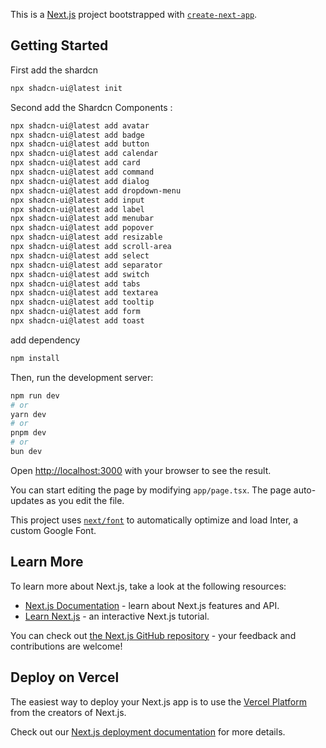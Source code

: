 This is a [Next.js](https://nextjs.org/) project bootstrapped with [`create-next-app`](https://github.com/vercel/next.js/tree/canary/packages/create-next-app).

## Getting Started
First add the shardcn 
```bash
npx shadcn-ui@latest init
```
Second add the Shardcn Components :
```bash
npx shadcn-ui@latest add avatar
npx shadcn-ui@latest add badge
npx shadcn-ui@latest add button
npx shadcn-ui@latest add calendar
npx shadcn-ui@latest add card
npx shadcn-ui@latest add command
npx shadcn-ui@latest add dialog
npx shadcn-ui@latest add dropdown-menu
npx shadcn-ui@latest add input
npx shadcn-ui@latest add label
npx shadcn-ui@latest add menubar
npx shadcn-ui@latest add popover
npx shadcn-ui@latest add resizable
npx shadcn-ui@latest add scroll-area
npx shadcn-ui@latest add select
npx shadcn-ui@latest add separator
npx shadcn-ui@latest add switch
npx shadcn-ui@latest add tabs
npx shadcn-ui@latest add textarea
npx shadcn-ui@latest add tooltip
npx shadcn-ui@latest add form
npx shadcn-ui@latest add toast

```
add dependency 
```bash
npm install
```
Then, run the development server:

```bash
npm run dev
# or
yarn dev
# or
pnpm dev
# or
bun dev
```

Open [http://localhost:3000](http://localhost:3000) with your browser to see the result.

You can start editing the page by modifying `app/page.tsx`. The page auto-updates as you edit the file.

This project uses [`next/font`](https://nextjs.org/docs/basic-features/font-optimization) to automatically optimize and load Inter, a custom Google Font.

## Learn More

To learn more about Next.js, take a look at the following resources:

- [Next.js Documentation](https://nextjs.org/docs) - learn about Next.js features and API.
- [Learn Next.js](https://nextjs.org/learn) - an interactive Next.js tutorial.

You can check out [the Next.js GitHub repository](https://github.com/vercel/next.js/) - your feedback and contributions are welcome!

## Deploy on Vercel

The easiest way to deploy your Next.js app is to use the [Vercel Platform](https://vercel.com/new?utm_medium=default-template&filter=next.js&utm_source=create-next-app&utm_campaign=create-next-app-readme) from the creators of Next.js.

Check out our [Next.js deployment documentation](https://nextjs.org/docs/deployment) for more details.

